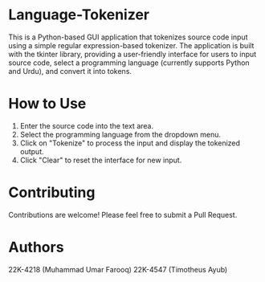 # Language-Tokenizer
This is a Python-based GUI application that tokenizes source code input using a simple regular expression-based tokenizer. The application is built with the tkinter library, providing a user-friendly interface for users to input source code, select a programming language (currently supports Python and Urdu), and convert it into tokens.

# How to Use
1. Enter the source code into the text area.
2. Select the programming language from the dropdown menu.
3. Click on "Tokenize" to process the input and display the tokenized output.
4. Click "Clear" to reset the interface for new input.

# Contributing
Contributions are welcome! Please feel free to submit a Pull Request.


# Authors
22K-4218 (Muhammad Umar Farooq)
22K-4547 (Timotheus Ayub)
